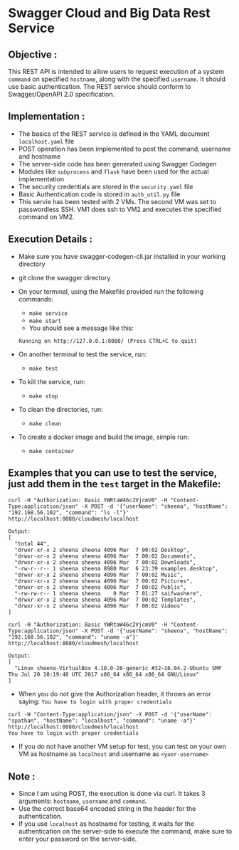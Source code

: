 # Swagger Cloud and Big Data Rest Service

## Objective :

This REST API is intended to allow users to request execution of a system `command` on specified `hostname`, along with the 
specified `username`. 
It should use basic authentication.
The REST service should conform to Swagger/OpenAPI 2.0 specification. 

## Implementation :
* The basics of the REST service is defined in the YAML document `localhost.yaml` file
* POST operation has been implemented to post the command, username and hostname
* The server-side code has been generated using Swagger Codegen
* Modules like `subprocess` and `flask` have been used for the actual implementation
* The security credentials are stored in the `security.yaml` file
* Basic Authentication code is stored in `auth_util.py` file
* This servie has been tested with 2 VMs. The second VM was set to passwordless SSH. VM1 does ssh to VM2 and executes the specified command on VM2.

## Execution Details :
* Make sure you have swagger-codegen-cli.jar installed in your working directory
* git clone the swagger directory
* On your terminal, using the Makefile provided run the following commands:
  * `make service`
  * `make start`
  * You should see a message like this:
  ``` 
  Running on http://127.0.0.1:8080/ (Press CTRL+C to quit)
  ```
* On another terminal to test the service, run:
    * `make test`
    
* To kill the service, run:
  * `make stop`
  
* To clean the directories, run:
  * `make clean`
  
* To create a docker image and build the image, simple run:
  * `make container`
  
## Examples that you can use to test the service, just add them in the `test` target in the Makefile:
```
curl -H "Authorization: Basic YWRtaW46c2VjcmV0" -H "Content-Type:application/json" -X POST -d '{"userName": "sheena", "hostName": "192.168.56.102", "command": "ls -l"}' http://localhost:8080/cloudmesh/localhost

Output:
[
  "total 44",
  "drwxr-xr-x 2 sheena sheena 4096 Mar  7 00:02 Desktop",
  "drwxr-xr-x 2 sheena sheena 4096 Mar  7 00:02 Documents",
  "drwxr-xr-x 2 sheena sheena 4096 Mar  7 00:02 Downloads",
  "-rw-r--r-- 1 sheena sheena 8980 Mar  6 23:39 examples.desktop",
  "drwxr-xr-x 2 sheena sheena 4096 Mar  7 00:02 Music",
  "drwxr-xr-x 2 sheena sheena 4096 Mar  7 00:02 Pictures",
  "drwxr-xr-x 2 sheena sheena 4096 Mar  7 00:02 Public",
  "-rw-rw-r-- 1 sheena sheena    0 Mar  7 01:27 saifwashere",
  "drwxr-xr-x 2 sheena sheena 4096 Mar  7 00:02 Templates",
  "drwxr-xr-x 2 sheena sheena 4096 Mar  7 00:02 Videos"
]
```

```
curl -H "Authorization: Basic YWRtaW46c2VjcmV0" -H "Content-Type:application/json" -X POST -d '{"userName": "sheena", "hostName": "192.168.56.102", "command": "uname -a"}' http://localhost:8080/cloudmesh/localhost

Output:
[
  "Linux sheena-VirtualBox 4.10.0-28-generic #32~16.04.2-Ubuntu SMP Thu Jul 20 10:19:48 UTC 2017 x86_64 x86_64 x86_64 GNU/Linux"
]
```

* When you do not give the Authorization header, it throws an error saying: `You have to login with proper credentials`
```
curl -H "Content-Type:application/json" -X POST -d '{"userName": "spathan", "hostName": "localhost", "command": "uname -a"}' http://localhost:8080/cloudmesh/localhost
You have to login with proper credentials
```

* If you do not have another VM setup for test, you can test on your own VM as hostname as `localhost` and username as `<yuor-username>`

## Note :
* Since I am using POST, the execution is done via curl. It takes 3 arguments: `hostname`, `username` and `command`.
* Use the correct base64 encoded string in the header for the authentication.
* If you use `localhost` as hostname for testing, it waits for the authentication on the server-side to execute the command, make sure to enter your password on the server-side.
